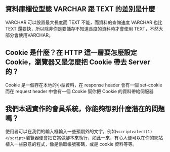 ## 資料庫欄位型態 VARCHAR 跟 TEXT 的差別是什麼
VARCHAR 可以設置最大長度而 TEXT 不能，而資料的查詢速度 VARCHAR 也比 TEXT 還要快，所以除非你是要儲存不知道長度的資料時才會使用 TEXT，不然大部分會使用VARCHAR。

## Cookie 是什麼？在 HTTP 這一層要怎麼設定 Cookie，瀏覽器又是怎麼把 Cookie 帶去 Server 的？
Cookie 是一個存在本地的小型資料，在 response header 會有一個 set-cookie 而在 request header 中會有一個 Cookie 幫你把 Cookie 的資料帶給伺服器

## 我們本週實作的會員系統，你能夠想到什麼潛在的問題嗎？
使用者可以在我們的輸入框輸入一些預期外的文字，例如`<script>alert(1)</script>`瀏覽器便會把它當做腳本來執行，如此一來，有心人便可以在你的網站植入一些惡意的程式，像是偷取帳號密碼，或是 cookie 資料等等。

